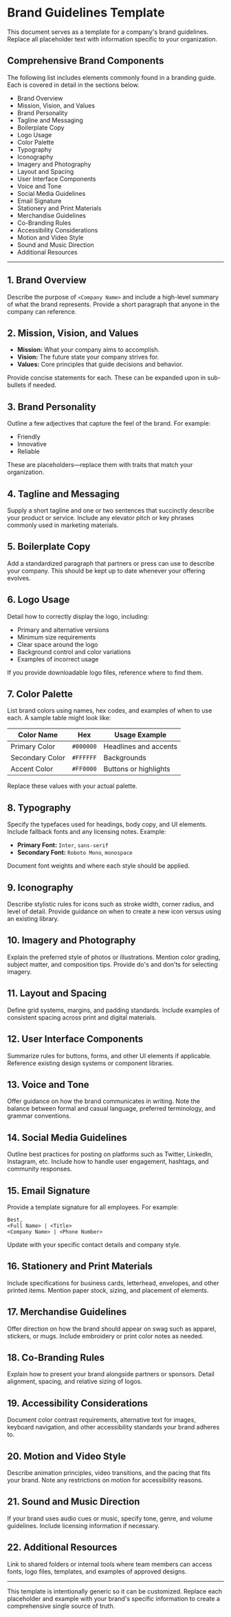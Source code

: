 # Brand Guidelines Template

This document serves as a template for a company's brand guidelines. Replace all placeholder text with information specific to your organization.

## Comprehensive Brand Components
The following list includes elements commonly found in a branding guide. Each is covered in detail in the sections below.

- Brand Overview
- Mission, Vision, and Values
- Brand Personality
- Tagline and Messaging
- Boilerplate Copy
- Logo Usage
- Color Palette
- Typography
- Iconography
- Imagery and Photography
- Layout and Spacing
- User Interface Components
- Voice and Tone
- Social Media Guidelines
- Email Signature
- Stationery and Print Materials
- Merchandise Guidelines
- Co-Branding Rules
- Accessibility Considerations
- Motion and Video Style
- Sound and Music Direction
- Additional Resources

---

## 1. Brand Overview
Describe the purpose of `<Company Name>` and include a high-level summary of what the brand represents. Provide a short paragraph that anyone in the company can reference.

## 2. Mission, Vision, and Values
- **Mission:** What your company aims to accomplish.
- **Vision:** The future state your company strives for.
- **Values:** Core principles that guide decisions and behavior.

Provide concise statements for each. These can be expanded upon in sub-bullets if needed.

## 3. Brand Personality
Outline a few adjectives that capture the feel of the brand. For example:
- Friendly
- Innovative
- Reliable

These are placeholders—replace them with traits that match your organization.

## 4. Tagline and Messaging
Supply a short tagline and one or two sentences that succinctly describe your product or service. Include any elevator pitch or key phrases commonly used in marketing materials.

## 5. Boilerplate Copy
Add a standardized paragraph that partners or press can use to describe your company. This should be kept up to date whenever your offering evolves.

## 6. Logo Usage
Detail how to correctly display the logo, including:
- Primary and alternative versions
- Minimum size requirements
- Clear space around the logo
- Background control and color variations
- Examples of incorrect usage

If you provide downloadable logo files, reference where to find them.

## 7. Color Palette
List brand colors using names, hex codes, and examples of when to use each. A sample table might look like:

| Color Name      | Hex    | Usage Example           |
| --------------- | ------ | ----------------------- |
| Primary Color   | `#000000` | Headlines and accents |
| Secondary Color | `#FFFFFF` | Backgrounds           |
| Accent Color    | `#FF0000` | Buttons or highlights |

Replace these values with your actual palette.

## 8. Typography
Specify the typefaces used for headings, body copy, and UI elements. Include fallback fonts and any licensing notes. Example:
- **Primary Font:** `Inter`, `sans-serif`
- **Secondary Font:** `Roboto Mono`, `monospace`

Document font weights and where each style should be applied.

## 9. Iconography
Describe stylistic rules for icons such as stroke width, corner radius, and level of detail. Provide guidance on when to create a new icon versus using an existing library.

## 10. Imagery and Photography
Explain the preferred style of photos or illustrations. Mention color grading, subject matter, and composition tips. Provide do's and don'ts for selecting imagery.

## 11. Layout and Spacing
Define grid systems, margins, and padding standards. Include examples of consistent spacing across print and digital materials.

## 12. User Interface Components
Summarize rules for buttons, forms, and other UI elements if applicable. Reference existing design systems or component libraries.

## 13. Voice and Tone
Offer guidance on how the brand communicates in writing. Note the balance between formal and casual language, preferred terminology, and grammar conventions.

## 14. Social Media Guidelines
Outline best practices for posting on platforms such as Twitter, LinkedIn, Instagram, etc. Include how to handle user engagement, hashtags, and community responses.

## 15. Email Signature
Provide a template signature for all employees. For example:
```
Best,
<Full Name> | <Title>
<Company Name> | <Phone Number>
```
Update with your specific contact details and company style.

## 16. Stationery and Print Materials
Include specifications for business cards, letterhead, envelopes, and other printed items. Mention paper stock, sizing, and placement of elements.

## 17. Merchandise Guidelines
Offer direction on how the brand should appear on swag such as apparel, stickers, or mugs. Include embroidery or print color notes as needed.

## 18. Co-Branding Rules
Explain how to present your brand alongside partners or sponsors. Detail alignment, spacing, and relative sizing of logos.

## 19. Accessibility Considerations
Document color contrast requirements, alternative text for images, keyboard navigation, and other accessibility standards your brand adheres to.

## 20. Motion and Video Style
Describe animation principles, video transitions, and the pacing that fits your brand. Note any restrictions on motion for accessibility reasons.

## 21. Sound and Music Direction
If your brand uses audio cues or music, specify tone, genre, and volume guidelines. Include licensing information if necessary.

## 22. Additional Resources
Link to shared folders or internal tools where team members can access fonts, logo files, templates, and examples of approved designs.

---

This template is intentionally generic so it can be customized. Replace each placeholder and example with your brand's specific information to create a comprehensive single source of truth.
